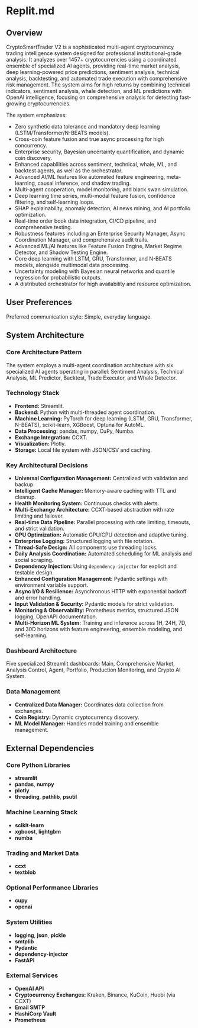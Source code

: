 # Replit.md

## Overview
CryptoSmartTrader V2 is a sophisticated multi-agent cryptocurrency trading intelligence system designed for professional institutional-grade analysis. It analyzes over 1457+ cryptocurrencies using a coordinated ensemble of specialized AI agents, providing real-time market analysis, deep learning-powered price predictions, sentiment analysis, technical analysis, backtesting, and automated trade execution with comprehensive risk management. The system aims for high returns by combining technical indicators, sentiment analysis, whale detection, and ML predictions with OpenAI intelligence, focusing on comprehensive analysis for detecting fast-growing cryptocurrencies.

The system emphasizes:
- Zero synthetic data tolerance and mandatory deep learning (LSTM/Transformer/N-BEATS models).
- Cross-coin feature fusion and true async processing for high concurrency.
- Enterprise security, Bayesian uncertainty quantification, and dynamic coin discovery.
- Enhanced capabilities across sentiment, technical, whale, ML, and backtest agents, as well as the orchestrator.
- Advanced AI/ML features like automated feature engineering, meta-learning, causal inference, and shadow trading.
- Multi-agent cooperation, model monitoring, and black swan simulation.
- Deep learning time series, multi-modal feature fusion, confidence filtering, and self-learning loops.
- SHAP explainability, anomaly detection, AI news mining, and AI portfolio optimization.
- Real-time order book data integration, CI/CD pipeline, and comprehensive testing.
- Robustness features including an Enterprise Security Manager, Async Coordination Manager, and comprehensive audit trails.
- Advanced ML/AI features like Feature Fusion Engine, Market Regime Detector, and Shadow Testing Engine.
- Core deep learning with LSTM, GRU, Transformer, and N-BEATS models, alongside multimodal data processing.
- Uncertainty modeling with Bayesian neural networks and quantile regression for probabilistic outputs.
- A distributed orchestrator for high availability and resource optimization.

## User Preferences
Preferred communication style: Simple, everyday language.

## System Architecture

### Core Architecture Pattern
The system employs a multi-agent coordination architecture with six specialized AI agents operating in parallel: Sentiment Analysis, Technical Analysis, ML Predictor, Backtest, Trade Executor, and Whale Detector.

### Technology Stack
- **Frontend:** Streamlit.
- **Backend:** Python with multi-threaded agent coordination.
- **Machine Learning:** PyTorch for deep learning (LSTM, GRU, Transformer, N-BEATS), scikit-learn, XGBoost, Optuna for AutoML.
- **Data Processing:** pandas, numpy, CuPy, Numba.
- **Exchange Integration:** CCXT.
- **Visualization:** Plotly.
- **Storage:** Local file system with JSON/CSV and caching.

### Key Architectural Decisions
- **Universal Configuration Management:** Centralized with validation and backup.
- **Intelligent Cache Manager:** Memory-aware caching with TTL and cleanup.
- **Health Monitoring System:** Continuous checks with alerts.
- **Multi-Exchange Architecture:** CCXT-based abstraction with rate limiting and failover.
- **Real-time Data Pipeline:** Parallel processing with rate limiting, timeouts, and strict validation.
- **GPU Optimization:** Automatic GPU/CPU detection and adaptive tuning.
- **Enterprise Logging:** Structured logging with file rotation.
- **Thread-Safe Design:** All components use threading locks.
- **Daily Analysis Coordination:** Automated scheduling for ML analysis and social scraping.
- **Dependency Injection:** Using `dependency-injector` for explicit and testable design.
- **Enhanced Configuration Management:** Pydantic settings with environment variable support.
- **Async I/O & Resilience:** Asynchronous HTTP with exponential backoff and error handling.
- **Input Validation & Security:** Pydantic models for strict validation.
- **Monitoring & Observability:** Prometheus metrics, structured JSON logging, OpenAPI documentation.
- **Multi-Horizon ML System:** Training and inference across 1H, 24H, 7D, and 30D horizons with feature engineering, ensemble modeling, and self-learning.

### Dashboard Architecture
Five specialized Streamlit dashboards: Main, Comprehensive Market, Analysis Control, Agent, Portfolio, Production Monitoring, and Crypto AI System.

### Data Management
- **Centralized Data Manager:** Coordinates data collection from exchanges.
- **Coin Registry:** Dynamic cryptocurrency discovery.
- **ML Model Manager:** Handles model training and ensemble management.

## External Dependencies

### Core Python Libraries
- **streamlit**
- **pandas**, **numpy**
- **plotly**
- **threading**, **pathlib**, **psutil**

### Machine Learning Stack
- **scikit-learn**
- **xgboost**, **lightgbm**
- **numba**

### Trading and Market Data
- **ccxt**
- **textblob**

### Optional Performance Libraries
- **cupy**
- **openai**

### System Utilities
- **logging**, **json**, **pickle**
- **smtplib**
- **Pydantic**
- **dependency-injector**
- **FastAPI**

### External Services
- **OpenAI API**
- **Cryptocurrency Exchanges:** Kraken, Binance, KuCoin, Huobi (via CCXT)
- **Email SMTP**
- **HashiCorp Vault**
- **Prometheus**